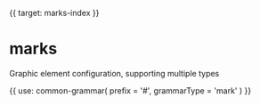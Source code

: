 {{ target: marks-index }}

# marks

Graphic element configuration, supporting multiple types

{{ use: common-grammar(
    prefix = '#',
    grammarType = 'mark'
) }}